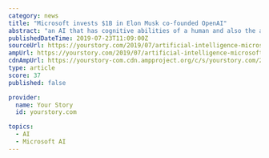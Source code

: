 ```yaml
---
category: news
title: "Microsoft invests $1B in Elon Musk co-founded OpenAI"
abstract: "an AI that has cognitive abilities of a human and also the ability to find a solution when faced with unfamiliar situations. As part of the deal, OpenAI will port its services to run on Microsoft ..."
publishedDateTime: 2019-07-23T11:09:00Z
sourceUrl: https://yourstory.com/2019/07/artificial-intelligence-microsoft-elon-musk-openai-funding
ampUrl: https://yourstory.com/2019/07/artificial-intelligence-microsoft-elon-musk-openai-funding/amp
cdnAmpUrl: https://yourstory-com.cdn.ampproject.org/c/s/yourstory.com/2019/07/artificial-intelligence-microsoft-elon-musk-openai-funding/amp
type: article
score: 37
published: false

provider:
  name: Your Story
  id: yourstory.com

topics:
  - AI
  - Microsoft AI
---
```

